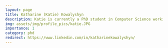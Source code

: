 ```yaml
---
layout: page
title: Katharine (Katie) Kowalyshyn
description: Katie is currently a PhD student in Computer Science working in the COIL and HRI labs. After finishing her B.S. from Davidson College, she came to Tufts to research AI safety in LLMs, including their inherent risks and biases as well as the extent of their capabilities like theory of mind and multilingualism. Outside of the lab, she may be found behind a Leica lens while out and about in Boston or finding the best eats for her foodie habits.
img: assets/img/profile_pics/katie.JPG
importance: 1
category: phd
redirect: https://www.linkedin.com/in/katharinekowalyshyn/
---
```


